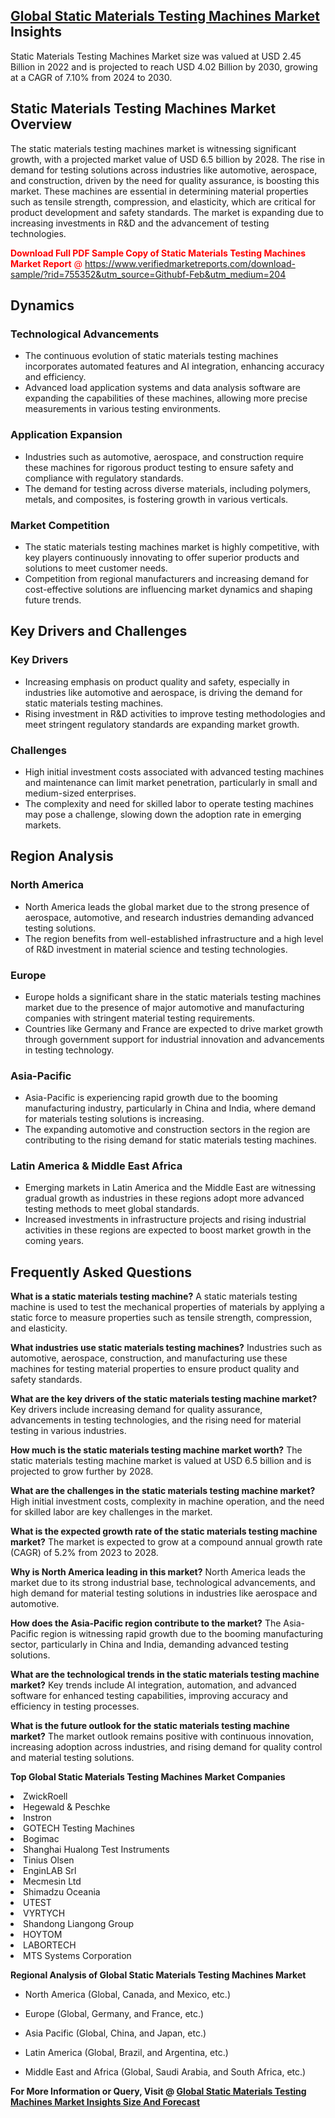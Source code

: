 <h2><a href="https://www.verifiedmarketreports.com/download-sample/?rid=755352&amp;utm_source=Githubf&amp;utm_medium=204" target="_blank">Global Static Materials Testing Machines Market</a> Insights</h2><p>Static Materials Testing Machines Market size was valued at USD 2.45 Billion in 2022 and is projected to reach USD 4.02 Billion by 2030, growing at a CAGR of 7.10% from 2024 to 2030.</p><p> <h2>Static Materials Testing Machines Market Overview</h2> <p>The static materials testing machines market is witnessing significant growth, with a projected market value of USD 6.5 billion by 2028. The rise in demand for testing solutions across industries like automotive, aerospace, and construction, driven by the need for quality assurance, is boosting this market. These machines are essential in determining material properties such as tensile strength, compression, and elasticity, which are critical for product development and safety standards. The market is expanding due to increasing investments in R&D and the advancement of testing technologies.</p> <p><p><span class=""><span style="color: #ff0000;"><strong>Download Full PDF Sample Copy of Static Materials Testing Machines Market Report</strong> @ </span><a href="https://www.verifiedmarketreports.com/download-sample/?rid=755352&amp;utm_source=Githubf-Feb&amp;utm_medium=204" target="_blank">https://www.verifiedmarketreports.com/download-sample/?rid=755352&amp;utm_source=Githubf-Feb&amp;utm_medium=204</a></span></p></p> <h2>Dynamics</h2> <h3>Technological Advancements</h3> <ul> <li>The continuous evolution of static materials testing machines incorporates automated features and AI integration, enhancing accuracy and efficiency.</li> <li>Advanced load application systems and data analysis software are expanding the capabilities of these machines, allowing more precise measurements in various testing environments.</li> </ul> <h3>Application Expansion</h3> <ul> <li>Industries such as automotive, aerospace, and construction require these machines for rigorous product testing to ensure safety and compliance with regulatory standards.</li> <li>The demand for testing across diverse materials, including polymers, metals, and composites, is fostering growth in various verticals.</li> </ul> <h3>Market Competition</h3> <ul> <li>The static materials testing machines market is highly competitive, with key players continuously innovating to offer superior products and solutions to meet customer needs.</li> <li>Competition from regional manufacturers and increasing demand for cost-effective solutions are influencing market dynamics and shaping future trends.</li> </ul> <h2>Key Drivers and Challenges</h2> <h3>Key Drivers</h3> <ul> <li>Increasing emphasis on product quality and safety, especially in industries like automotive and aerospace, is driving the demand for static materials testing machines.</li> <li>Rising investment in R&D activities to improve testing methodologies and meet stringent regulatory standards are expanding market growth.</li> </ul> <h3>Challenges</h3> <ul> <li>High initial investment costs associated with advanced testing machines and maintenance can limit market penetration, particularly in small and medium-sized enterprises.</li> <li>The complexity and need for skilled labor to operate testing machines may pose a challenge, slowing down the adoption rate in emerging markets.</li> </ul> <h2>Region Analysis</h2> <h3>North America</h3> <ul> <li>North America leads the global market due to the strong presence of aerospace, automotive, and research industries demanding advanced testing solutions.</li> <li>The region benefits from well-established infrastructure and a high level of R&D investment in material science and testing technologies.</li> </ul> <h3>Europe</h3> <ul> <li>Europe holds a significant share in the static materials testing machines market due to the presence of major automotive and manufacturing companies with stringent material testing requirements.</li> <li>Countries like Germany and France are expected to drive market growth through government support for industrial innovation and advancements in testing technology.</li> </ul> <h3>Asia-Pacific</h3> <ul> <li>Asia-Pacific is experiencing rapid growth due to the booming manufacturing industry, particularly in China and India, where demand for materials testing solutions is increasing.</li> <li>The expanding automotive and construction sectors in the region are contributing to the rising demand for static materials testing machines.</li> </ul> <h3>Latin America & Middle East Africa</h3> <ul> <li>Emerging markets in Latin America and the Middle East are witnessing gradual growth as industries in these regions adopt more advanced testing methods to meet global standards.</li> <li>Increased investments in infrastructure projects and rising industrial activities in these regions are expected to boost market growth in the coming years.</li> </ul> <h2>Frequently Asked Questions</h2> <p><strong>What is a static materials testing machine?</strong> A static materials testing machine is used to test the mechanical properties of materials by applying a static force to measure properties such as tensile strength, compression, and elasticity.</p> <p><strong>What industries use static materials testing machines?</strong> Industries such as automotive, aerospace, construction, and manufacturing use these machines for testing material properties to ensure product quality and safety standards.</p> <p><strong>What are the key drivers of the static materials testing machine market?</strong> Key drivers include increasing demand for quality assurance, advancements in testing technologies, and the rising need for material testing in various industries.</p> <p><strong>How much is the static materials testing machine market worth?</strong> The static materials testing machine market is valued at USD 6.5 billion and is projected to grow further by 2028.</p> <p><strong>What are the challenges in the static materials testing machine market?</strong> High initial investment costs, complexity in machine operation, and the need for skilled labor are key challenges in the market.</p> <p><strong>What is the expected growth rate of the static materials testing machine market?</strong> The market is expected to grow at a compound annual growth rate (CAGR) of 5.2% from 2023 to 2028.</p> <p><strong>Why is North America leading in this market?</strong> North America leads the market due to its strong industrial base, technological advancements, and high demand for material testing solutions in industries like aerospace and automotive.</p> <p><strong>How does the Asia-Pacific region contribute to the market?</strong> The Asia-Pacific region is witnessing rapid growth due to the booming manufacturing sector, particularly in China and India, demanding advanced testing solutions.</p> <p><strong>What are the technological trends in the static materials testing machine market?</strong> Key trends include AI integration, automation, and advanced software for enhanced testing capabilities, improving accuracy and efficiency in testing processes.</p> <p><strong>What is the future outlook for the static materials testing machine market?</strong> The market outlook remains positive with continuous innovation, increasing adoption across industries, and rising demand for quality control and material testing solutions.</p> </p><p><strong>Top Global Static Materials Testing Machines Market Companies</strong></p><div data-test-id=""><p><li>ZwickRoell</li><li> Hegewald & Peschke</li><li> Instron</li><li> GOTECH Testing Machines</li><li> Bogimac</li><li> Shanghai Hualong Test Instruments</li><li> Tinius Olsen</li><li> EnginLAB Srl</li><li> Mecmesin Ltd</li><li> Shimadzu Oceania</li><li> UTEST</li><li> VYRTYCH</li><li> Shandong Liangong Group</li><li> HOYTOM</li><li> LABORTECH</li><li> MTS Systems Corporation</li></p><div><strong>Regional Analysis of&nbsp;Global Static Materials Testing Machines Market</strong></div><ul><li dir="ltr"><p dir="ltr">North America&nbsp;(Global, Canada, and Mexico, etc.)</p></li><li dir="ltr"><p dir="ltr">Europe (Global, Germany, and France, etc.)</p></li><li dir="ltr"><p dir="ltr">Asia Pacific&nbsp;(Global, China, and Japan, etc.)</p></li><li dir="ltr"><p dir="ltr">Latin America&nbsp;(Global, Brazil, and Argentina, etc.)</p></li><li dir="ltr">Middle East and Africa&nbsp;(Global, Saudi Arabia, and South Africa, etc.)</li></ul><p><strong>For More Information or Query, Visit @&nbsp;</strong><strong><a href="https://www.verifiedmarketreports.com/product/static-materials-testing-machines-market/?utm_source=Githubf&amp;utm_medium=204" target="_blank">Global Static Materials Testing Machines Market Insights Size And Forecast</a></strong></p></div>
